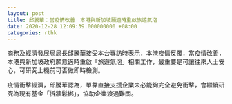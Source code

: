 ```yaml
---
layout: post
title: 邱騰華：當疫情改善　本港與新加坡願適時重啟旅遊氣泡
date: 2020-12-28 12:09:39.000000000 +08:00
categories: rthk
---
```


商務及經濟發展局局長邱騰華接受本台專訪時表示，本港疫情反覆，當疫情改善，本港與新加坡政府願意適時重啟「旅遊氣泡」相關工作，最重要是可讓往來人士安心，可研究上機前可否做即時檢測。

疫情衝擊經濟，邱騰華認為，單靠直接支援企業未必能夠完全避免衝擊，會繼續研究為現有基金「拆牆鬆綁」，協助企業渡過難關。

